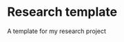 <!-- README.md is generated from README.Rmd. Please edit that file -->
Research template
=================

A template for my research project
